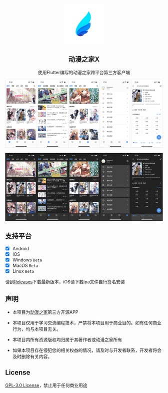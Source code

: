 


<p align="center">
    <img width="128" src="/document/logo.png" alt="DMZJX logo">
</p>
<h2 align="center">动漫之家X</h2>

<p align="center">
使用Flutter编写的动漫之家跨平台第三方客户端
</p>

![浅色模式](/document/screenshot_light.jpg)

![深色模式](/document/screenshot_dark.jpg)

## 支持平台

- [x] Android
- [x] iOS
- [x] Windows `Beta`
- [x] MacOS `Beta`
- [x] Linux `Beta`

请到[Releases](https://github.com/xiaoyaocz/flutter_dmzj/releases)下载最新版本，iOS请下载ipa文件自行签名安装

## 声明

- 本项目为[动漫之家](https://dmzj.com)第三方开源APP

- 本项目仅用于学习交流编程技术，严禁将本项目用于商业目的。如有任何商业行为，均与本项目无关。

- 本项目内所有资源版权均归属于其著作者或动漫之家所有

- 如果本项目存在侵犯您的相关权益的情况，请及时与开发者联系，开发者将会及时删除有关内容。

## License

[GPL-3.0 License](https://github.com/xiaoyaocz/flutter_dmzj/blob/main/LICENSE)，禁止用于任何商业用途